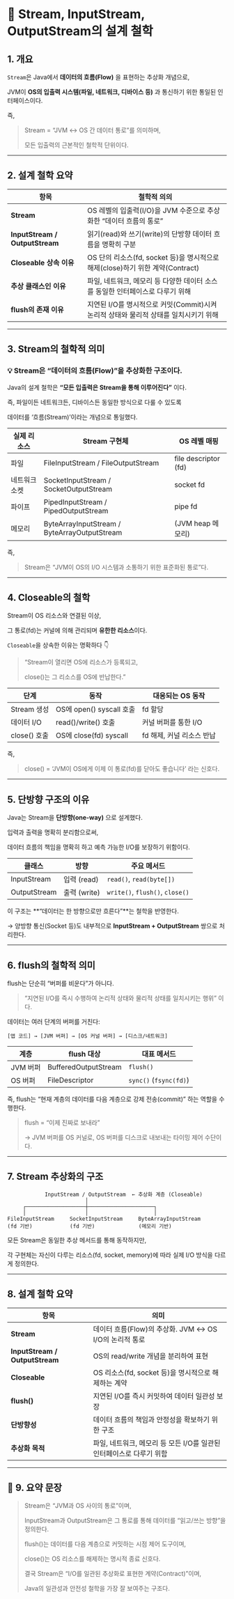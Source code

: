 # 🧭 Stream, InputStream, OutputStream의 설계 철학

## 1. 개요

`Stream`은 Java에서 **데이터의 흐름(Flow)** 을 표현하는 추상화 개념으로,

JVM이 **OS의 입출력 시스템(파일, 네트워크, 디바이스 등)** 과 통신하기 위한 통일된 인터페이스이다.

즉,

> Stream = “JVM ↔ OS 간 데이터 통로”를 의미하며,
> 
> 
> 모든 입출력의 근본적인 철학적 단위이다.
> 

---

## 2. 설계 철학 요약

| 항목 | 철학적 의의 |
| --- | --- |
| **Stream** | OS 레벨의 입출력(I/O)을 JVM 수준으로 추상화한 “데이터 흐름의 통로” |
| **InputStream / OutputStream** | 읽기(read)와 쓰기(write)의 단방향 데이터 흐름을 명확히 구분 |
| **Closeable 상속 이유** | OS 단의 리소스(fd, socket 등)을 명시적으로 해제(close)하기 위한 계약(Contract) |
| **추상 클래스인 이유** | 파일, 네트워크, 메모리 등 다양한 데이터 소스를 동일한 인터페이스로 다루기 위해 |
| **flush의 존재 이유** | 지연된 I/O를 명시적으로 커밋(Commit)시켜 논리적 상태와 물리적 상태를 일치시키기 위해 |

---

## 3. Stream의 철학적 의미

### 💡 Stream은 “데이터의 흐름(Flow)”을 추상화한 구조이다.

Java의 설계 철학은 **“모든 입출력은 Stream을 통해 이루어진다”** 이다.

즉, 파일이든 네트워크든, 디바이스든 동일한 방식으로 다룰 수 있도록

데이터를 ‘흐름(Stream)’이라는 개념으로 통일했다.

| 실제 리소스 | Stream 구현체 | OS 레벨 매핑 |
| --- | --- | --- |
| 파일 | FileInputStream / FileOutputStream | file descriptor (fd) |
| 네트워크 소켓 | SocketInputStream / SocketOutputStream | socket fd |
| 파이프 | PipedInputStream / PipedOutputStream | pipe fd |
| 메모리 | ByteArrayInputStream / ByteArrayOutputStream | (JVM heap 메모리) |

즉,

> Stream은 “JVM이 OS의 I/O 시스템과 소통하기 위한 표준화된 통로”다.
> 

---

## 4. Closeable의 철학

Stream이 OS 리소스와 연결된 이상,

그 통로(fd)는 커널에 의해 관리되며 **유한한 리소스**이다.

`Closeable`을 상속한 이유는 명확하다 👇

> “Stream이 열리면 OS에 리소스가 등록되고,
> 
> 
> close()는 그 리소스를 OS에 반납한다.”
> 

| 단계 | 동작 | 대응되는 OS 동작 |
| --- | --- | --- |
| Stream 생성 | OS에 open() syscall 호출 | fd 할당 |
| 데이터 I/O | read()/write() 호출 | 커널 버퍼를 통한 I/O |
| close() 호출 | OS에 close(fd) syscall | fd 해제, 커널 리소스 반납 |

즉,

> close() = ‘JVM이 OS에게 이제 이 통로(fd)를 닫아도 좋습니다’ 라는 신호다.
> 

---

## 5. 단방향 구조의 이유

Java는 Stream을 **단방향(one-way)** 으로 설계했다.

입력과 출력을 명확히 분리함으로써,

데이터 흐름의 책임을 명확히 하고 예측 가능한 I/O를 보장하기 위함이다.

| 클래스 | 방향 | 주요 메서드 |
| --- | --- | --- |
| InputStream | 입력 (read) | `read()`, `read(byte[])` |
| OutputStream | 출력 (write) | `write()`, `flush()`, `close()` |

이 구조는 **“데이터는 한 방향으로만 흐른다”**는 철학을 반영한다.

→ 양방향 통신(Socket 등)도 내부적으로 **InputStream + OutputStream** 쌍으로 처리한다.

---

## 6. flush의 철학적 의미

flush는 단순히 “버퍼를 비운다”가 아니다.

> “지연된 I/O를 즉시 수행하여 논리적 상태와 물리적 상태를 일치시키는 행위” 이다.
> 

데이터는 여러 단계의 버퍼를 거친다:

```
[앱 코드] → [JVM 버퍼] → [OS 커널 버퍼] → [디스크/네트워크]

```

| 계층 | flush 대상 | 대표 메서드 |
| --- | --- | --- |
| JVM 버퍼 | BufferedOutputStream | `flush()` |
| OS 버퍼 | FileDescriptor | `sync()` (`fsync(fd)`) |

즉, flush는 “현재 계층의 데이터를 다음 계층으로 강제 전송(commit)” 하는 역할을 수행한다.

> flush = “이제 진짜로 보내라”
> 
> 
> → JVM 버퍼를 OS 커널로, OS 버퍼를 디스크로 내보내는 타이밍 제어 수단이다.
> 

---

## 7. Stream 추상화의 구조

```
            InputStream / OutputStream  ← 추상화 계층 (Closeable)
                         │
     ┌───────────────────┼─────────────────────┐
     │                   │                     │
FileInputStream     SocketInputStream     ByteArrayInputStream
(fd 기반)            (fd 기반)              (메모리 기반)
```

모든 Stream은 동일한 추상 메서드를 통해 동작하지만,

각 구현체는 자신이 다루는 리소스(fd, socket, memory)에 따라 실제 I/O 방식을 다르게 정의한다.

---

## 8. 설계 철학 요약

| 항목 | 의미 |
| --- | --- |
| **Stream** | 데이터 흐름(Flow)의 추상화. JVM ↔ OS I/O의 논리적 통로 |
| **InputStream / OutputStream** | OS의 read/write 개념을 분리하여 표현 |
| **Closeable** | OS 리소스(fd, socket 등)을 명시적으로 해제하는 계약 |
| **flush()** | 지연된 I/O를 즉시 커밋하여 데이터 일관성 보장 |
| **단방향성** | 데이터 흐름의 책임과 안정성을 확보하기 위한 구조 |
| **추상화 목적** | 파일, 네트워크, 메모리 등 모든 I/O를 일관된 인터페이스로 다루기 위함 |

---

## 🧠 9. 요약 문장

> Stream은 “JVM과 OS 사이의 통로”이며,
> 
> 
> InputStream과 OutputStream은 그 통로를 통해 데이터를 “읽고/쓰는 방향”을 정의한다.
> 
> flush()는 데이터를 다음 계층으로 커밋하는 시점 제어 도구이며,
> 
> close()는 OS 리소스를 해제하는 명시적 종료 신호다.
> 
> 결국 Stream은 “I/O를 일관된 추상화로 표현한 계약(Contract)”이며,
> 
> Java의 일관성과 안전성 철학을 가장 잘 보여주는 구조다.
>
